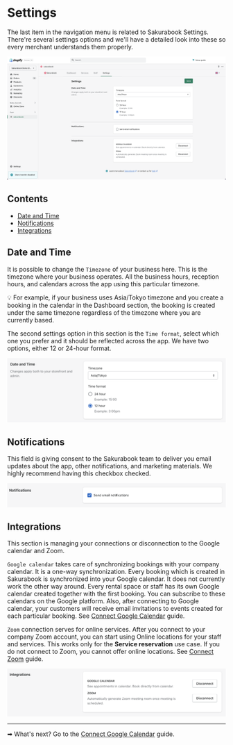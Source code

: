 # Settings

The last item in the navigation menu is related to Sakurabook Settings. There're several settings options and we'll have a detailed look into these so every merchant understands them properly.

![Alt text](../img/Screenshot%202022-08-31%20at%2011.22.57.png?raw=true "Sakurabook Settings")

## Contents

- [Date and Time](#date-and-time)
- [Notifications](#notifications)
- [Integrations](#integrations)

## Date and Time

It is possible to change the `Timezone` of your business here. This is the timezone where your business operates. All the business hours, reception hours, and calendars across the app using this particular timezone.

💡 For example, if your business uses Asia/Tokyo timezone and you create a booking in the calendar in the Dashboard section, the booking is created under the same timezone regardless of the timezone where you are currently based.

The second settings option in this section is the `Time format`, select which one you prefer and it should be reflected across the app. We have two options, either 12 or 24-hour format.

![Alt text](../img/Screenshot%202022-08-31%20at%2011.27.36.png?raw=true "Sakurabook Settings Date and Time")

## Notifications

This field is giving consent to the Sakurabook team to deliver you email updates about the app, other notifications, and marketing materials. We highly recommend having this checkbox checked.

![Alt text](../img/Screenshot%202022-08-31%20at%2013.45.26.png?raw=true "Sakurabook Settings Date and Time")

## Integrations

This section is managing your connections or disconnection to the Google calendar and Zoom.

`Google calendar` takes care of synchronizing bookings with your company calendar. It is a one-way synchronization. Every booking which is created in Sakurabook is synchronized into your Google calendar. It does not currently work the other way around. Every rental space or staff has its own Google calendar created together with the first booking. You can subscribe to these calendars on the Google platform. Also, after connecting to Google calendar, your customers will receive email invitations to events created for each particular booking. See [Connect Google Calendar](./connect-google-calendar.md) guide.

`Zoom` connection serves for online services. After you connect to your company Zoom account, you can start using Online locations for your staff and services. This works only for the **Service reservation** use case. If you do not connect to Zoom, you cannot offer online locations. See [Connect Zoom](./connect-zoom.md) guide.

![Alt text](../img/Screenshot%202022-08-31%20at%2011.27.44.png?raw=true "Sakurabook Settings Integrations")

---

➡ What's next? Go to the [Connect Google Calendar](./connect-google-calendar.md) guide.

